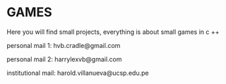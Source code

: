 # GAMES
Here you will find small projects, everything is about small games in c ++
<p>personal mail 1: hvb.cradle@gmail.com</p>
<p>personal mail 2: harrylexvb@gmail.com</p>
<p>institutional mail: harold.villanueva@ucsp.edu.pe</p>
